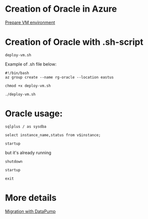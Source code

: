 # Creation of Oracle in Azure  
[Prepare VM environment](https://learn.microsoft.com/en-us/azure/virtual-machines/workloads/oracle/oracle-database-quick-create)

# Creation of Oracle with .sh-script  
```
deploy-vm.sh
```
Example of .sh file below:  
```
#!/bin/bash
az group create --name rg-oracle --location eastus
```
```
chmod +x deploy-vm.sh
```
```
./deploy-vm.sh
```



# Oracle usage:  
```
sqlplus / as sysdba  
```
```
select instance_name,status from v$instance;  
```
```
startup  
```
   but it's already running
```
shutdown
```
```
startup
```
```
exit
```

# More details  
[Migration with DataPump](https://docs.oracle.com/en/cloud/paas/exadata-cloud/csexa/mig-data-pump-conventional.html#GUID-96DBC823-E990-4CB7-B842-5BF8BB78946C)

